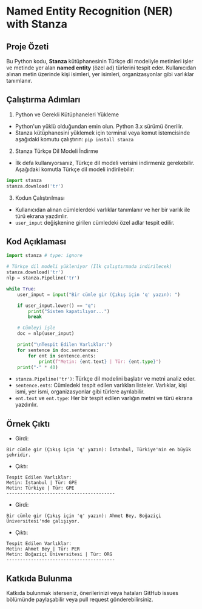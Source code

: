 # Named Entity Recognition (NER) with Stanza

## Proje Özeti
Bu Python kodu, **Stanza** kütüphanesinin Türkçe dil modeliyle metinleri işler ve metinde yer alan **named entity** (özel ad) türlerini tespit eder. Kullanıcıdan alınan metin üzerinde kişi isimleri, yer isimleri, organizasyonlar gibi varlıklar tanımlanır.

## Çalıştırma Adımları
1. Python ve Gerekli Kütüphaneleri Yükleme
- Python'un yüklü olduğundan emin olun. Python 3.x sürümü önerilir.
- Stanza kütüphanesini yüklemek için terminal veya komut istemcisinde aşağıdaki komutu çalıştırın:
``
pip install stanza
``
2. Stanza Türkçe Dil Modeli İndirme
- İlk defa kullanıyorsanız, Türkçe dil modeli verisini indirmeniz gerekebilir. Aşağıdaki komutla Türkçe dil modeli indirilebilir:
```python
import stanza
stanza.download('tr')
```
3. Kodun Çalıştırılması
- Kullanıcıdan alınan cümlelerdeki varlıklar tanımlanır ve her bir varlık ile türü ekrana yazdırılır.
- ``user_input`` değişkenine girilen cümledeki özel adlar tespit edilir.

## Kod Açıklaması
```python
import stanza # type: ignore

# Türkçe dil modeli yükleniyor (İlk çalıştırmada indirilecek)
stanza.download('tr')  
nlp = stanza.Pipeline('tr')

while True:
    user_input = input("Bir cümle gir (Çıkış için 'q' yazın): ")

    if user_input.lower() == "q":
        print("Sistem kapatılıyor...")
        break

    # Cümleyi işle
    doc = nlp(user_input)

    print("\nTespit Edilen Varlıklar:")
    for sentence in doc.sentences:
        for ent in sentence.ents:
            print(f"Metin: {ent.text} | Tür: {ent.type}")
    print("-" * 40)
```
- ``stanza.Pipeline('tr')``: Türkçe dil modelini başlatır ve metni analiz eder.
- ``sentence.ents``: Cümledeki tespit edilen varlıkları listeler. Varlıklar, kişi ismi, yer ismi, organizasyonlar gibi türlere ayrılabilir.
- ``ent.text`` ve ``ent.type``: Her bir tespit edilen varlığın metni ve türü ekrana yazdırılır.

## Örnek Çıktı
- Girdi:
```
Bir cümle gir (Çıkış için 'q' yazın): İstanbul, Türkiye'nin en büyük şehridir.
```
- Çıktı:
```
Tespit Edilen Varlıklar:
Metin: İstanbul | Tür: GPE
Metin: Türkiye | Tür: GPE
----------------------------------------
```
- Girdi:
```
Bir cümle gir (Çıkış için 'q' yazın): Ahmet Bey, Boğaziçi Üniversitesi'nde çalışıyor.
```
- Çıktı:
```
Tespit Edilen Varlıklar:
Metin: Ahmet Bey | Tür: PER
Metin: Boğaziçi Üniversitesi | Tür: ORG
----------------------------------------
```
## Katkıda Bulunma
Katkıda bulunmak isterseniz, önerilerinizi veya hataları GitHub issues bölümünde paylaşabilir veya pull request gönderebilirsiniz.
